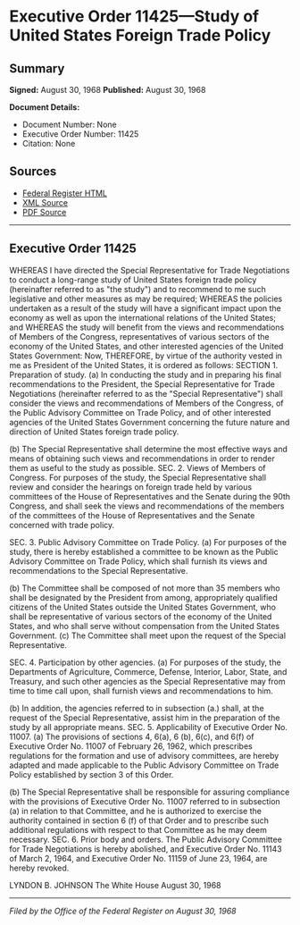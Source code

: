 # Executive Order 11425—Study of United States Foreign Trade Policy

## Summary

**Signed:** August 30, 1968
**Published:** August 30, 1968

**Document Details:**
- Document Number: None
- Executive Order Number: 11425
- Citation: None

## Sources
- [Federal Register HTML](https://www.presidency.ucsb.edu/documents/executive-order-11425-study-united-states-foreign-trade-policy)
- [XML Source](None)
- [PDF Source](None)

---

## Executive Order 11425

WHEREAS I have directed the Special Representative for Trade Negotiations to conduct a long-range study of United States foreign trade policy (hereinafter referred to as "the study") and to recommend to me such legislative and other measures as may be required;
WHEREAS the policies undertaken as a result of the study will have a significant impact upon the economy as well as upon the international relations of the United States; and
WHEREAS the study will benefit from the views and recommendations of Members of the Congress, representatives of various sectors of the economy of the United States, and other interested agencies of the United States Government:
Now, THEREFORE, by virtue of the authority vested in me as President of the United States, it is ordered as follows:
SECTION 1. Preparation of study. (a) In conducting the study and in preparing his final recommendations to the President, the Special Representative for Trade Negotiations (hereinafter referred to as the "Special Representative") shall consider the views and recommendations of Members of the Congress, of the Public Advisory Committee on Trade Policy, and of other interested agencies of the United States Government concerning the future nature and direction of United States foreign trade policy.

(b) The Special Representative shall determine the most effective ways and means of obtaining such views and recommendations in order to render them as useful to the study as possible.
SEC. 2. Views of Members of Congress. For purposes of the study, the Special Representative shall review and consider the hearings on foreign trade held by various committees of the House of Representatives and the Senate during the 90th Congress, and shall seek the views and recommendations of the members of the committees of the House of Representatives and the Senate concerned with trade policy.

SEC. 3. Public Advisory Committee on Trade Policy. (a) For purposes of the study, there is hereby established a committee to be known as the Public Advisory Committee on Trade Policy, which shall furnish its views and recommendations to the Special Representative.

(b) The Committee shall be composed of not more than 35 members who shall be designated by the President from among, appropriately qualified citizens of the United States outside the United States Government, who shall be representative of various sectors of the economy of the United States, and who shall serve without compensation from the United States Government.
(c) The Committee shall meet upon the request of the Special Representative.

SEC. 4. Participation by other agencies. (a) For purposes of the study, the Departments of Agriculture, Commerce, Defense, Interior, Labor, State, and Treasury, and such other agencies as the Special Representative may from time to time call upon, shall furnish views and recommendations to him.

(b) In addition, the agencies referred to in subsection (a.) shall, at the request of the Special Representative, assist him in the preparation of the study by all appropriate means.
SEC. 5. Applicability of Executive Order No. 11007. (a) The provisions of sections 4, 6(a), 6 (b), 6(c), and 6(f) of Executive Order No. 11007 of February 26, 1962, which prescribes regulations for the formation and use of advisory committees, are hereby adapted and made applicable to the Public Advisory Committee on Trade Policy established by section 3 of this Order.

(b) The Special Representative shall be responsible for assuring compliance with the provisions of Executive Order No. 11007 referred to in subsection (a) in relation to that Committee, and he is authorized to exercise the authority contained in section 6 (f) of that Order and to prescribe such additional regulations with respect to that Committee as he may deem necessary.
SEC. 6. Prior body and orders. The Public Advisory Committee for Trade Negotiations is hereby abolished, and Executive Order No. 11143 of March 2, 1964, and Executive Order No. 11159 of June 23, 1964, are hereby revoked.

LYNDON B. JOHNSON
The White House
August 30, 1968

---

*Filed by the Office of the Federal Register on August 30, 1968*
